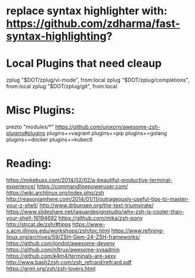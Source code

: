 # replace syntax highlighter with: https://github.com/zdharma/fast-syntax-highlighting?

# Local Plugins that need cleaup #
zplug "$DOT/zplug/vi-mode", from:local
zplug "$DOT/zplug/completions", from:local
zplug "$DOT/zplug/git", from:local

# Misc Plugins: #
prezto "modules/*"
https://github.com/unixorn/awesome-zsh-plugins#plugins
plugins+=vagrant
plugins+=pip
plugins+=golang
plugins+=docker
plugins+=kubectl

# Reading: #
https://mikebuss.com/2014/02/02/a-beautiful-productive-terminal-experience/
https://commandlinepoweruser.com/
https://wiki.archlinux.org/index.php/zsh
http://reasoniamhere.com/2014/01/11/outrageously-useful-tips-to-master-your-z-shell/
http://www.drbunsen.org/the-text-triumvirate/
https://www.slideshare.net/jaguardesignstudio/why-zsh-is-cooler-than-your-shell-16194692
https://github.com/mika/zsh-pony
http://strcat.de/zsh/#tipps
https://www-s.acm.illinois.edu/workshops/zsh/toc.html
https://www.refining-linux.org/archives/59/ZSH-Gem-24-ZSH-frameworks/
https://github.com/jondot/awesome-devenv
https://github.com/n1trux/awesome-sysadmin
https://github.com/k4m4/terminals-are-sexy
http://www.bash2zsh.com/zsh_refcard/refcard.pdf
https://grml.org/zsh/zsh-lovers.html
